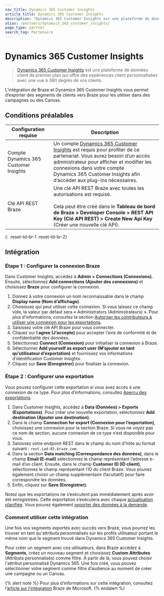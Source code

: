 ```yaml
---
nav_title: Dynamics 365 Customer Insights 
article_title: Dynamics 365 Customer Insights 
description: "Dynamics 365 Customer Insights est une plateforme de données client de premier plan qui vous permet d’exporter des segments de clients vers Braze pour les utiliser dans des campagnes ou des Canvas."
alias: /partners/dynamics_365_customer_insights/
page_type: partner
search_tag: Partenaire
---
```


# Dynamics 365 Customer Insights 
 
> [Dynamics 365 Customer Insights](https://dynamics.microsoft.com/en-gb/ai/customer-insights/) est une plateforme de données client de premier plan qui offre des expériences client personnalisées avec une vue à 360 degrés de vos clients.

L’intégration de Braze et Dynamics 365 Customer Insights vous permet d’exporter des segments de clients vers Braze pour les utiliser dans des campagnes ou des Canvas.

## Conditions préalables

| Configuration requise | Description |
| ----------- | ----------- |
| Compte Dynamics 365 Customer Insights  | Un compte [Dynamics 365 Customer Insights](https://dynamics.microsoft.com/en-gb/ai/customer-insights/) est requis pour profiter de ce partenariat. Vous aurez besoin d’un accès administrateur pour afficher et modifier les connexions dans votre compte Dynamics 365 Customer Insights afin d’accéder aux plug-ins nécessaires. |
| Clé API REST Braze | Une clé API REST Braze avec toutes les autorisations est requise. <br><br> Cela peut être créé dans le **Tableau de bord de Braze > Developer Console > REST API Key (Clé API REST) > Create New Api Key** (Créer une nouvelle clé API). |
{: .reset-td-br-1 .reset-td-br-2}

## Intégration

### Étape 1 : Configurer la connexion Braze

Dans Customer Insights, accédez à **Admin > Connections (Connexions)**. Ensuite, sélectionnez **Add connections (Ajouter des connexions)** et choisissez **Braze** pour configurer la connexion. 

1. Donnez à votre connexion un nom reconnaissable dans le champ **Display name (Nom d’affichage)**. 
2. Choisissez qui peut utiliser cette connexion. Si vous laissez ce champ vide, la valeur par défaut sera « Administrators (Administrateurs) ». Pour plus d’informations, consultez la section [Autoriser les contributeurs à utiliser une connexion pour les exportations](https://docs.microsoft.com/en-us/dynamics365/customer-insights/connections#allow-contributors-to-use-a-connection-for-exports).
3. Saisissez votre clé API Braze pour vous connecter.
4. Cliquez sur **I agree (J’accepte)** pour accepter l’avis de conformité et de confidentialité des données.
5. Sélectionnez **Connect (Connexion)** pour initialiser la connexion à Braze.
6. Sélectionner **Add yourself as export user (M’ajouter en tant qu’utilisateur d’exportation)** et fournissez vos informations d’identification Customer Insights.
7. Cliquez sur **Save (Enregistrer)** pour finaliser la connexion. 

### Étape 2 : Configurer une exportation

Vous pouvez configurer cette exportation si vous avez accès à une connexion de ce type. Pour plus d’informations, consultez [Aperçu des exportations](https://docs.microsoft.com/en-us/dynamics365/customer-insights/export-destinations#set-up-a-new-export).

1. Dans Customer Insights, accédez à **Data (Données) > Exports (Exportations)**. Pour créer une nouvelle exportation, sélectionnez **Add destination (Ajouter une destination)**.
2. Dans le champ **Connection for export (Connexion pour l’exportation)**, choisissez une connexion pour la section Braze. Si vous ne voyez pas ce nom de section, aucune connexion de ce type n’est disponible pour vous. 
3. Saisissez votre endpoint REST dans le champ du nom d'hôte au format suivant : `rest.iad-03.braze.com`.
4. Dans la section **Data matching (Correspondance des données)**, dans le champ **Email (E-mail)** sélectionnez le champ représentant l’adresse e-mail d’un client. Ensuite, dans le champ **Customer ID (ID client)**, sélectionnez le champ représentant l’ID du client Braze. Vous pouvez également choisir un champ supplémentaire (facultatif) pour faire correspondre les données. 
5. Enfin, cliquez sur **Save (Enregistrer)**. 

Notez que les exportations ne s’exécutent pas immédiatement après avoir été enregistrées. Cette exportation s’exécutera avec chaque [actualisation planifiée](https://docs.microsoft.com/en-us/dynamics365/customer-insights/system#schedule-tab). Vous pouvez également [exporter des données à la demande](https://docs.microsoft.com/en-us/dynamics365/customer-insights/export-destinations#run-exports-on-demand). 

### Comment utiliser cette intégration

Une fois vos segments exportés avec succès vers Braze, vous pourrez les trouver en tant qu'attributs personnalisés sur les profils utilisateur portant le même nom que le segment trouvé dans Dynamics 365 Customer Insights. 

Pour créer un segment avec ces utilisateurs, dans Braze accédez à **Segments**, créez un nouveau segment et choisissez **Custom Attributes** (Attributs personnalisés) comme filtre. À partir de là, vous pouvez choisir l'attribut personnalisé Dynamics 365. Une fois créé, vous pouvez sélectionner votre segment comme filtre d’audience au moment de créer une campagne ou un Canvas.

{% alert note %}
Pour plus d’informations sur cette intégration, consultez l’[article sur l’intégration](https://docs.microsoft.com/en-us/dynamics365/customer-insights/export-braze) Braze de Microsoft.
{% endalert %}

[1]: {{site.baseurl}}/developer_guide/rest_api/basics/#endpoints